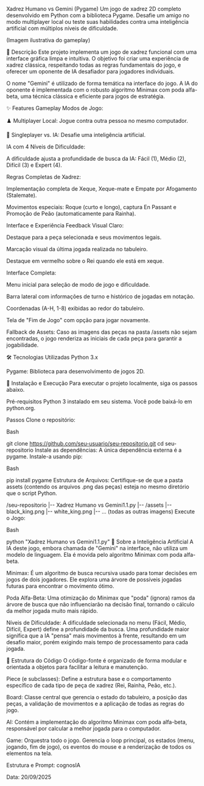 Xadrez Humano vs Gemini (Pygame)
Um jogo de xadrez 2D completo desenvolvido em Python com a biblioteca Pygame. Desafie um amigo no modo multiplayer local ou teste suas habilidades contra uma inteligência artificial com múltiplos níveis de dificuldade.

(Imagem ilustrativa do gameplay)

📜 Descrição
Este projeto implementa um jogo de xadrez funcional com uma interface gráfica limpa e intuitiva. O objetivo foi criar uma experiência de xadrez clássica, respeitando todas as regras fundamentais do jogo, e oferecer um oponente de IA desafiador para jogadores individuais.

O nome "Gemini" é utilizado de forma temática na interface do jogo. A IA do oponente é implementada com o robusto algoritmo Minimax com poda alfa-beta, uma técnica clássica e eficiente para jogos de estratégia.

✨ Features
Gameplay
Modos de Jogo:

♟️ Multiplayer Local: Jogue contra outra pessoa no mesmo computador.

🤖 Singleplayer vs. IA: Desafie uma inteligência artificial.

IA com 4 Níveis de Dificuldade:

A dificuldade ajusta a profundidade de busca da IA: Fácil (1), Médio (2), Difícil (3) e Expert (4).

Regras Completas de Xadrez:

Implementação completa de Xeque, Xeque-mate e Empate por Afogamento (Stalemate).

Movimentos especiais: Roque (curto e longo), captura En Passant e Promoção de Peão (automaticamente para Rainha).

Interface e Experiência
Feedback Visual Claro:

Destaque para a peça selecionada e seus movimentos legais.

Marcação visual da última jogada realizada no tabuleiro.

Destaque em vermelho sobre o Rei quando ele está em xeque.

Interface Completa:

Menu inicial para seleção de modo de jogo e dificuldade.

Barra lateral com informações de turno e histórico de jogadas em notação.

Coordenadas (A-H, 1-8) exibidas ao redor do tabuleiro.

Tela de "Fim de Jogo" com opção para jogar novamente.

Fallback de Assets: Caso as imagens das peças na pasta /assets não sejam encontradas, o jogo renderiza as iniciais de cada peça para garantir a jogabilidade.

🛠️ Tecnologias Utilizadas
Python 3.x

Pygame: Biblioteca para desenvolvimento de jogos 2D.

🚀 Instalação e Execução
Para executar o projeto localmente, siga os passos abaixo.

Pré-requisitos
Python 3 instalado em seu sistema. Você pode baixá-lo em python.org.

Passos
Clone o repositório:

Bash

git clone https://github.com/seu-usuario/seu-repositorio.git
cd seu-repositorio
Instale as dependências:
A única dependência externa é a pygame. Instale-a usando pip:

Bash

pip install pygame
Estrutura de Arquivos:
Certifique-se de que a pasta assets (contendo os arquivos .png das peças) esteja no mesmo diretório que o script Python.

/seu-repositorio
|-- Xadrez Humano vs Gemini1.1.py
|-- /assets
    |-- black_king.png
    |-- white_king.png
    |-- ... (todas as outras imagens)
Execute o Jogo:

Bash

python "Xadrez Humano vs Gemini1.1.py"
🧠 Sobre a Inteligência Artificial
A IA deste jogo, embora chamada de "Gemini" na interface, não utiliza um modelo de linguagem. Ela é movida pelo algoritmo Minimax com poda alfa-beta.

Minimax: É um algoritmo de busca recursiva usado para tomar decisões em jogos de dois jogadores. Ele explora uma árvore de possíveis jogadas futuras para encontrar o movimento ótimo.

Poda Alfa-Beta: Uma otimização do Minimax que "poda" (ignora) ramos da árvore de busca que não influenciarão na decisão final, tornando o cálculo da melhor jogada muito mais rápido.

Níveis de Dificuldade: A dificuldade selecionada no menu (Fácil, Médio, Difícil, Expert) define a profundidade da busca. Uma profundidade maior significa que a IA "pensa" mais movimentos à frente, resultando em um desafio maior, porém exigindo mais tempo de processamento para cada jogada.

📂 Estrutura do Código
O código-fonte é organizado de forma modular e orientada a objetos para facilitar a leitura e manutenção.

Piece (e subclasses): Define a estrutura base e o comportamento específico de cada tipo de peça de xadrez (Rei, Rainha, Peão, etc.).

Board: Classe central que gerencia o estado do tabuleiro, a posição das peças, a validação de movimentos e a aplicação de todas as regras do jogo.

AI: Contém a implementação do algoritmo Minimax com poda alfa-beta, responsável por calcular a melhor jogada para o computador.

Game: Orquestra todo o jogo. Gerencia o loop principal, os estados (menu, jogando, fim de jogo), os eventos do mouse e a renderização de todos os elementos na tela.

Estrutura e Prompt: cognosIA 

Data: 20/09/2025
